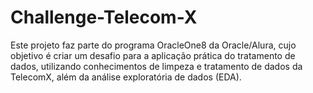 # Challenge-Telecom-X
Este projeto faz parte do programa OracleOne8 da Oracle/Alura, cujo objetivo é criar um desafio para a aplicação prática do tratamento de dados, utilizando conhecimentos de limpeza e tratamento de dados da TelecomX, além da análise exploratória de dados (EDA).
